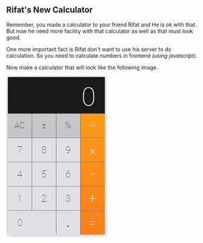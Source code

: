 ## Rifat's New Calculator

Remember, you made a calculator to your friend Rifat and He is ok with that. But now he need more facility with that calculator as well as that must look good.

One more important fact is Rifat don't want to use his server to do calculation. So you need to calculate numbers in frontend _(using javascript)_.

Now make a calculator that will look like the following image.

![Calculator](../../assets/web/img/2.png)